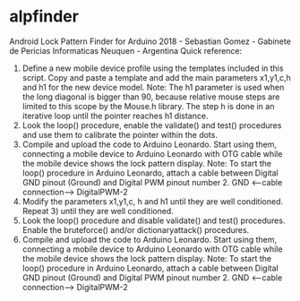 # alpfinder
Android Lock Pattern Finder for Arduino
2018 - Sebastian Gomez - 
Gabinete de Pericias Informaticas
Neuquen - Argentina
Quick reference:
1) Define a new mobile device profile using the templates included in this script. Copy and paste a template and add the main parameters x1,y1,c,h and h1 for the new device model.
   Note: The h1 parameter is used when the long diagonal is bigger than 90, because relative mouse steps are limited to this scope by the Mouse.h library. The step h is done in an iterative loop until the pointer reaches h1 distance.
2) Look the loop() procedure, enable the validate() and test() procedures and use them to calibrate the pointer within the dots. 
3) Compile and upload the code to Arduino Leonardo. Start using them, connecting a mobile device to Arduino Leonardo with OTG cable while the mobile device shows the lock pattern display.
   Note: To start the loop() procedure in Arduino Leonardo, attach a cable between Digital GND pinout (Ground) and Digital PWM pinout number 2. GND <--cable connection--> DigitalPWM-2
4) Modify the parameters x1,y1,c, h and h1 until they are well conditioned. Repeat 3) until they are well conditioned.
5) Look the loop() procedure and disable validate() and test() procedures. Enable the bruteforce() and/or dictionaryattack() procedures.
6) Compile and upload the code to Arduino Leonardo. Start using them, connecting a mobile device to Arduino Leonardo with OTG cable while the mobile device shows the lock pattern display.
   Note: To start the loop() procedure in Arduino Leonardo, attach a cable between Digital GND pinout (Ground) and Digital PWM pinout number 2. GND <--cable connection--> DigitalPWM-2
